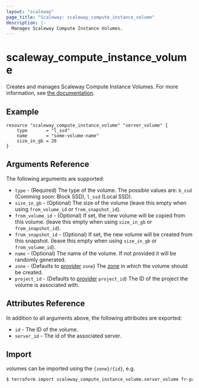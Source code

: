 ```yaml
---
layout: "scaleway"
page_title: "Scaleway: scaleway_compute_instance_volume"
description: |-
  Manages Scaleway Compute Instance Volumes.
---
```


# scaleway_compute_instance_volume

Creates and manages Scaleway Compute Instance Volumes. For more information, see [the documentation](https://developers.scaleway.com/en/products/instance/api/#volumes-7e8a39).

## Example

```hcl
resource "scaleway_compute_instance_volume" "server_volume" {
    type       = "l_ssd"
    name       = "some-volume-name"
    size_in_gb = 20
}
```

## Arguments Reference

The following arguments are supported:

- `type` - (Required) The type of the volume. The possible values are: `b_ssd` (Comming soon: Block SSD), `l_ssd` (Local SSD).
- `size_in_gb` - (Optional) The size of the volume (leave this empty when using `from_volume_id` or `from_snapshot_id`).
- `from_volume_id` - (Optional) If set, the new volume will be copied from this volume. (leave this empty when using `size_in_gb` or `from_snapshot_id`).
- `from_snapshot_id` - (Optional) If set, the new volume will be created from this snapshot. (leave this empty when using `size_in_gb` or `from_volume_id`).
- `name` - (Optional) The name of the volume. If not provided it will be randomly generated.
- `zone` - (Defaults to [provider](../index.html#zone) `zone`) The [zone](../guides/regions_and_zones.html#zones) in which the volume should be created.
- `project_id` - (Defaults to [provider](../index.html#project_id) `project_id`) The ID of the project the volume is associated with.

## Attributes Reference

In addition to all arguments above, the following attributes are exported:

- `id` - The ID of the volume.
- `server_id` - The id of the associated server.

## Import

volumes can be imported using the `{zone}/{id}`, e.g.

```bash
$ terraform import scaleway_compute_instance_volume.server_volume fr-par-1/11111111-1111-1111-1111-111111111111
```
